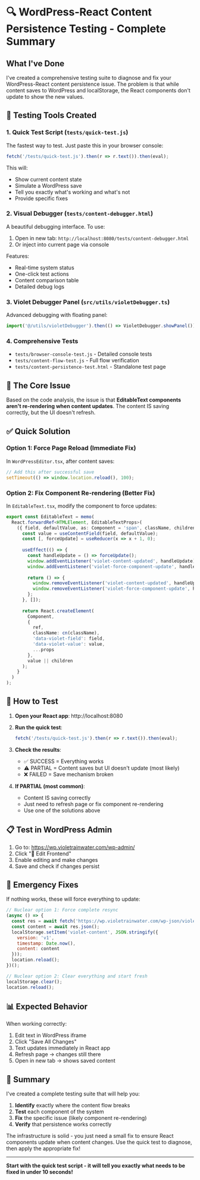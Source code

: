 # 🔍 WordPress-React Content Persistence Testing - Complete Summary

## What I've Done

I've created a comprehensive testing suite to diagnose and fix your WordPress-React content persistence issue. The problem is that while content saves to WordPress and localStorage, the React components don't update to show the new values.

## 🧪 Testing Tools Created

### 1. **Quick Test Script** (`tests/quick-test.js`)
The fastest way to test. Just paste this in your browser console:
```javascript
fetch('/tests/quick-test.js').then(r => r.text()).then(eval);
```

This will:
- Show current content state
- Simulate a WordPress save
- Tell you exactly what's working and what's not
- Provide specific fixes

### 2. **Visual Debugger** (`tests/content-debugger.html`)
A beautiful debugging interface. To use:
1. Open in new tab: `http://localhost:8080/tests/content-debugger.html`
2. Or inject into current page via console

Features:
- Real-time system status
- One-click test actions
- Content comparison table
- Detailed debug logs

### 3. **Violet Debugger Panel** (`src/utils/violetDebugger.ts`)
Advanced debugging with floating panel:
```javascript
import('@/utils/violetDebugger').then(() => VioletDebugger.showPanel());
```

### 4. **Comprehensive Tests**
- `tests/browser-console-test.js` - Detailed console tests
- `tests/content-flow-test.js` - Full flow verification
- `tests/content-persistence-test.html` - Standalone test page

## 🎯 The Core Issue

Based on the code analysis, the issue is that **EditableText components aren't re-rendering when content updates**. The content IS saving correctly, but the UI doesn't refresh.

## ✅ Quick Solution

### Option 1: Force Page Reload (Immediate Fix)
In `WordPressEditor.tsx`, after content saves:
```javascript
// Add this after successful save
setTimeout(() => window.location.reload(), 100);
```

### Option 2: Fix Component Re-rendering (Better Fix)
In `EditableText.tsx`, modify the component to force updates:
```typescript
export const EditableText = memo(
  React.forwardRef<HTMLElement, EditableTextProps>(
    ({ field, defaultValue, as: Component = 'span', className, children, ...props }, ref) => {
      const value = useContentField(field, defaultValue);
      const [, forceUpdate] = useReducer(x => x + 1, 0);
      
      useEffect(() => {
        const handleUpdate = () => forceUpdate();
        window.addEventListener('violet-content-updated', handleUpdate);
        window.addEventListener('violet-force-component-update', handleUpdate);
        
        return () => {
          window.removeEventListener('violet-content-updated', handleUpdate);
          window.removeEventListener('violet-force-component-update', handleUpdate);
        };
      }, []);
      
      return React.createElement(
        Component,
        {
          ref,
          className: cn(className),
          'data-violet-field': field,
          'data-violet-value': value,
          ...props
        },
        value || children
      );
    }
  )
);
```

## 🧪 How to Test

1. **Open your React app**: http://localhost:8080

2. **Run the quick test**:
   ```javascript
   fetch('/tests/quick-test.js').then(r => r.text()).then(eval);
   ```

3. **Check the results**:
   - ✅ SUCCESS = Everything works
   - ⚠️ PARTIAL = Content saves but UI doesn't update (most likely)
   - ❌ FAILED = Save mechanism broken

4. **If PARTIAL (most common)**:
   - Content IS saving correctly
   - Just need to refresh page or fix component re-rendering
   - Use one of the solutions above

## 📋 Test in WordPress Admin

1. Go to: https://wp.violetrainwater.com/wp-admin/
2. Click "🎨 Edit Frontend"
3. Enable editing and make changes
4. Save and check if changes persist

## 🔧 Emergency Fixes

If nothing works, these will force everything to update:

```javascript
// Nuclear option 1: Force complete resync
(async () => {
  const res = await fetch('https://wp.violetrainwater.com/wp-json/violet/v1/content');
  const content = await res.json();
  localStorage.setItem('violet-content', JSON.stringify({
    version: 'v1',
    timestamp: Date.now(),
    content: content
  }));
  location.reload();
})();

// Nuclear option 2: Clear everything and start fresh
localStorage.clear();
location.reload();
```

## 📊 Expected Behavior

When working correctly:
1. Edit text in WordPress iframe
2. Click "Save All Changes"
3. Text updates immediately in React app
4. Refresh page → changes still there
5. Open in new tab → shows saved content

## 🎉 Summary

I've created a complete testing suite that will help you:
1. **Identify** exactly where the content flow breaks
2. **Test** each component of the system
3. **Fix** the specific issue (likely component re-rendering)
4. **Verify** that persistence works correctly

The infrastructure is solid - you just need a small fix to ensure React components update when content changes. Use the quick test to diagnose, then apply the appropriate fix!

---

**Start with the quick test script - it will tell you exactly what needs to be fixed in under 10 seconds!**